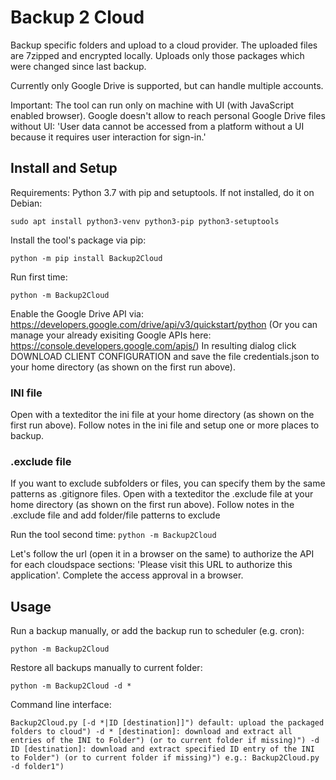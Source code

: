 # Backup 2 Cloud
Backup specific folders and upload to a cloud provider. The uploaded files are 7zipped and encrypted locally. Uploads only those packages which were changed since last backup.

Currently only Google Drive is supported, but can handle multiple accounts.

Important: The tool can run only on machine with UI (with JavaScript enabled browser). Google doesn't allow to reach personal Google Drive files without UI: 'User data cannot be accessed from a platform without a UI because it requires user interaction for sign-in.'
## Install and Setup
Requirements: Python 3.7 with pip and setuptools. If not installed, do it on Debian:

`sudo apt install python3-venv python3-pip python3-setuptools`

Install the tool's package via pip:

`python -m pip install Backup2Cloud`

Run first time:

`python -m Backup2Cloud`

Enable the Google Drive API via:
https://developers.google.com/drive/api/v3/quickstart/python
(Or you can manage your already exisiting Google APIs here: https://console.developers.google.com/apis/)
In resulting dialog click DOWNLOAD CLIENT CONFIGURATION and save the file credentials.json to your home directory (as shown on the first run above). 

### INI file
Open with a texteditor the ini file at your home directory (as shown on the first run above). 
Follow notes in the ini file and setup one or more places to backup.

### .exclude file
If you want to exclude subfolders or files, you can specify them by the same patterns as .gitignore files. Open with a texteditor the .exclude file at your home directory (as shown on the first run above). 
Follow notes in the .exclude file and add folder/file patterns to exclude

Run the tool second time:
`python -m Backup2Cloud`

Let's follow the url (open it in a browser on the same) to authorize the API for each cloudspace sections: 'Please visit this URL to authorize this application'. Complete the access approval in a browser.

## Usage
Run a backup manually, or add the backup run to scheduler (e.g. cron):

`python -m Backup2Cloud`

Restore all backups manually to current folder:

`python -m Backup2Cloud -d *`

Command line interface:

`Backup2Cloud.py [-d *|ID [destination]]")
                default: upload the packaged folders to cloud")
     -d * [destination]: download and extract all entries of the INI to Folder")
                         (or to current folder if missing)")
    -d ID [destination]: download and extract specified ID entry of the INI to Folder")
                         (or to current folder if missing)")
                         e.g.: Backup2Cloud.py -d folder1")`






